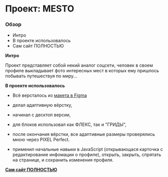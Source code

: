# Проект: MESTO

### Обзор
* Интро
* В проекте использовалось
* Сам сайт ПОЛНОСТЬЮ

**Интро**

Проект представляет собой некий аналог соцсети, человек в своем профиле выкладывает фото интересных мест в которых ему пришлось побывать путешествуя по миру...

**В проекте использовалось**

* Всё версталось из [макета в Figma](https://www.figma.com/file/2cn9N9jSkmxD84oJik7xL7/JavaScript.-Sprint-4?node-id=0%3A1)

* делал адаптивную вёрстку,
* начинал с десктоп версии,
* для блоков использовал как ФЛЕКС, так и "ГРИДЫ",
* после окончания вёрстки, все адаптивные размеры проверялись мною через PIXEL Perfect.
* применил начальные навыки в JavaScript (открывающася карточка с редактирование инфомации о профиле), открыть, закрыть, спрятать на странице, и сохранить изменения профиля.

**[Сам сайт ПОЛНОСТЬЮ](https://shahidos1.github.io/mesto/)**
